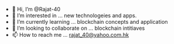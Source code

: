 - 👋 Hi, I’m @Rajat-40
- 👀 I’m interested in ...  new technologeies and apps. 
- 🌱 I’m currently learning ... blockchain concepts and application
- 💞️ I’m looking to collaborate on ... blockchain intitiaves
- 📫 How to reach me ... rajat_40@yahoo.com.hk

<!---
Rajat-40/Rajat-40 is a ✨ special ✨ repository because its `README.md` (this file) appears on your GitHub profile.
You can click the Preview link to take a look at your changes.
--->
